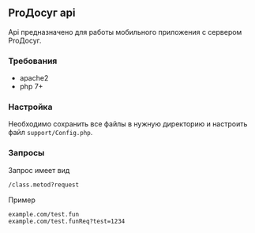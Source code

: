 ## ProДосуг api
Api предназначено для работы мобильного приложения с сервером ProДосуг. 

### Требования
- apache2
- php 7+


### Настройка
Необходимо сохранить все файлы в нужную директорию и настроить файл `support/Config.php`. 

### Запросы
Запрос имеет вид 
```markdown
/class.metod?request
```
Пример
```markdown
example.com/test.fun
example.com/test.funReq?test=1234
```
